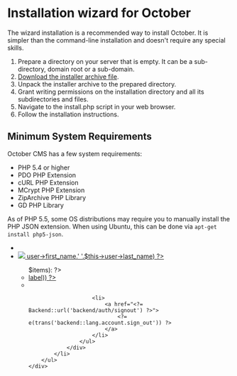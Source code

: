 # Installation wizard for October

The wizard installation is a recommended way to install October. It is simpler than the command-line installation and doesn't require any special skills.

1. Prepare a directory on your server that is empty. It can be a sub-directory, domain root or a sub-domain.
1. [Download the installer archive file](https://github.com/octobercms/install/archive/master.zip).
1. Unpack the installer archive to the prepared directory.
1. Grant writing permissions on the installation directory and all its subdirectories and files.
1. Navigate to the install.php script in your web browser.
1. Follow the installation instructions.

## Minimum System Requirements

October CMS has a few system requirements:

* PHP 5.4 or higher
* PDO PHP Extension
* cURL PHP Extension
* MCrypt PHP Extension
* ZipArchive PHP Library
* GD PHP Library

As of PHP 5.5, some OS distributions may require you to manually install the PHP JSON extension.
When using Ubuntu, this can be done via ``apt-get install php5-json``.


<div class="toolbar-item" data-calculate-width>
        <ul>
            <li class="icon preview with-tooltip">
                <a
                    href="<?= URL::to('/') ?>"
                    target="_blank"
                    title="<?= e(trans('backend::lang.tooltips.preview_website')) ?>">
                    <i class="icon-crosshairs"></i>
                </a>
            </li>
            <li class="highlight account">
                <a href="javascript:;" onclick="$.oc.layout.toggleAccountMenu(this)">
                    <img src="<?= $this->user->getAvatarThumb(50, ['extension' => 'png']) ?>">
                    <span class="hidden-xs">
                        <?= e($this->user->first_name.' '.$this->user->last_name) ?>
                    </span>
                </a>
                <div class="mainmenu-accountmenu">
                    <ul>
                        <?php foreach ($mySettings as $category => $items): ?>
                            <?php foreach ($items as $item): ?>
                                <li>
                                    <a href="<?= $item->url ?>">
                                        <?= e(trans($item->label)) ?>
                                    </a>
                                </li>
                            <?php endforeach ?>
                            <li class="divider"></li>
                        <?php endforeach ?>

                        <li>
                            <a href="<?= Backend::url('backend/auth/signout') ?>">
                                <?= e(trans('backend::lang.account.sign_out')) ?>
                            </a>
                        </li>
                    </ul>
                </div>
            </li>
        </ul>
    </div>
